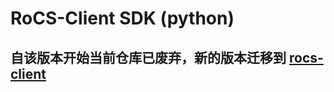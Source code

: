 # RoCS-Client SDK (python)

## 自该版本开始当前仓库已废弃，新的版本迁移到 [rocs-client](https://pypi.org/project/rocs-client/)